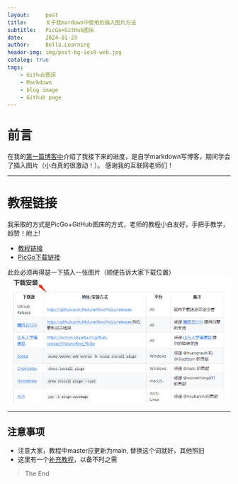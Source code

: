 ```yaml
---
layout:     post
title:      关于我mardown中使用的插入图片方法
subtitle:   PicGo+GitHub图床
date:       2024-01-23
author:     Bella.Learning
header-img: img/post-bg-ios9-web.jpg
catalog: true
tags:
    - Github图床
    - Markdown
    - blog image
    - Github page
---
```

# 前言

在我的[第一篇博客中](https://bellakeeplearning.github.io/2024/01/23/Hello-World-%E6%88%91%E7%9A%84%E7%AC%AC%E4%B8%80%E7%AF%87%E5%8D%9A%E5%AE%A2/)介绍了我接下来的进度，是自学markdown写博客，期间学会了插入图片（小白真的很激动！）。
感谢我的互联网老师们！

***

# 教程链接

我采取的方式是PicGo+GitHub图床的方式，老师的教程小白友好，手把手教学，超赞！附上!
- [教程链接](https://juejin.cn/post/6844903768782290957)
- [PicGo下载链接](https://github.com/Molunerfinn/PicGo)

此处必须再得瑟一下插入一张图片（顺便告诉大家下载位置）
![](https://raw.githubusercontent.com/bellakeeplearning/Bellaimagebed/main/img/20240123155554.png)

***
## 注意事项
- 注意大家，教程中master应更新为main, 替换这个词就好，其他照旧
- 这里有一个[补充教程](https://zhuanlan.zhihu.com/p/489236769)，以备不时之需
>The End



